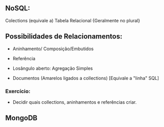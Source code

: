 ## NoSQL:
Colections (equivale a) Tabela Relacional {Geralmente no plural}

## Possibilidades de Relacionamentos:
- Aninhamento/ Composição/Embutidos
- Referência


- Losângulo aberto: Agregação Simples
- Documentos (Amarelos ligados a collections) [Equivale a "linha" SQL]

### Exercício:
- Decidir quais collections, aninhamentos e referências criar.


## MongoDB